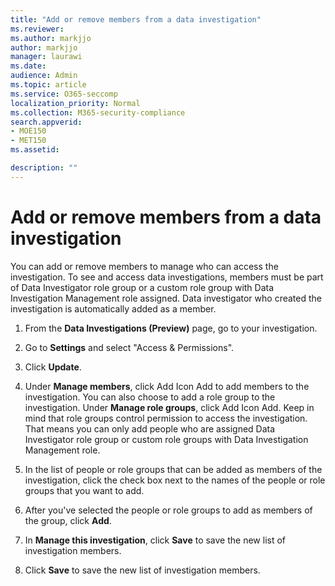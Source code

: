 ```yaml
---
title: "Add or remove members from a data investigation"
ms.reviewer: 
ms.author: markjjo
author: markjjo
manager: laurawi
ms.date: 
audience: Admin
ms.topic: article
ms.service: O365-seccomp
localization_priority: Normal
ms.collection: M365-security-compliance 
search.appverid: 
- MOE150
- MET150
ms.assetid: 

description: ""
---
```


# Add or remove members from a data investigation

You can add or remove members to manage who can access the investigation. To see and access data investigations, members must be part of Data Investigator role group or a custom role group with Data Investigation Management role assigned. Data investigator who created the investigation is automatically added as a member.

1. From the **Data Investigations (Preview)** page, go to your investigation.

2. Go to **Settings** and select "Access & Permissions".
 
3. Click **Update**.
 
4. Under **Manage members**, click Add Icon Add to add members to the investigation. You can also choose to add a role group to the investigation. Under **Manage role groups**, click Add Icon Add. 
     Keep in mind that role groups control permission to access the investigation. That means you can only add people who are assigned Data Investigator role group or custom role groups with Data Investigation Management role.
 
5. In the list of people or role groups that can be added as members of the investigation, click the check box next to the names of the people or role groups that you want to add.

6. After you've selected the people or role groups to add as members of the group, click **Add**.

7. In **Manage this investigation**, click **Save** to save the new list of investigation members.

8. Click **Save** to save the new list of investigation members.
